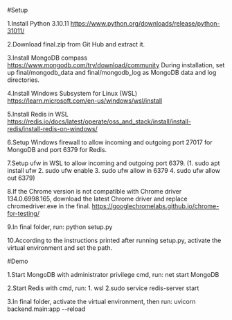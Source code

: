 #Setup 

1.Install Python 3.10.11 https://www.python.org/downloads/release/python-31011/ 

2.Download final.zip from Git Hub and extract it. 

3.Install MongoDB compass https://www.mongodb.com/try/download/community During installation, set up final/mongodb_data and final/mongodb_log as MongoDB data and log directories. 

4.Install Windows Subsystem for Linux (WSL) https://learn.microsoft.com/en-us/windows/wsl/install 

5.Install Redis in WSL https://redis.io/docs/latest/operate/oss_and_stack/install/install-redis/install-redis-on-windows/ 

6.Setup Windows firewall to allow incoming and outgoing port 27017 for MongoDB and port 6379 for Redis. 

7.Setup ufw in WSL to allow incoming and outgoing port 6379. (1. sudo apt install ufw 2. sudo ufw enable 3. sudo ufw allow in 6379 4. sudo ufw allow out 6379) 

8.If the Chrome version is not compatible with Chrome driver 134.0.6998.165, download the latest Chrome driver and replace chromedriver.exe in the final. https://googlechromelabs.github.io/chrome-for-testing/ 

9.In final folder, run: python setup.py 

10.According to the instructions printed after running setup.py, activate the virtual environment and set the path. 



#Demo 

1.Start MongoDB with administrator privilege cmd, run: net start MongoDB 

2.Start Redis with cmd, run: 1. wsl 2.sudo service redis-server start 

3.In final folder, activate the virtual environment, then run: uvicorn backend.main:app --reload
